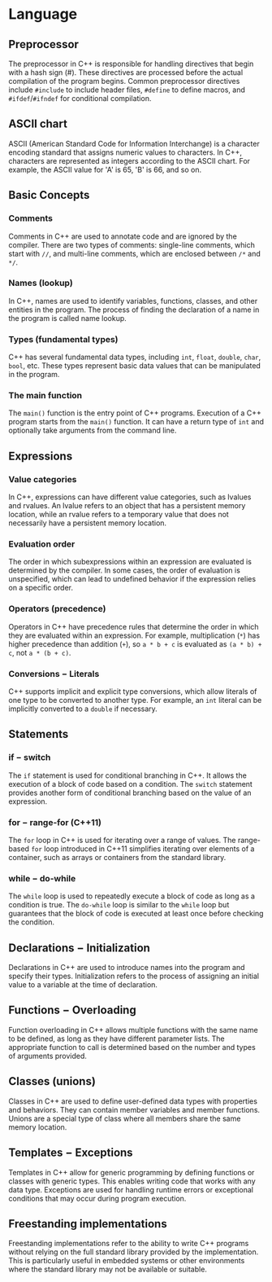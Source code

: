 # Language
## Preprocessor
The preprocessor in C++ is responsible for handling directives that begin with a hash sign (#). These directives are processed before the actual compilation of the program begins. Common preprocessor directives include `#include` to include header files, `#define` to define macros, and `#ifdef`/`#ifndef` for conditional compilation.

## ASCII chart
ASCII (American Standard Code for Information Interchange) is a character encoding standard that assigns numeric values to characters. In C++, characters are represented as integers according to the ASCII chart. For example, the ASCII value for 'A' is 65, 'B' is 66, and so on.

## Basic Concepts
### Comments
Comments in C++ are used to annotate code and are ignored by the compiler. There are two types of comments: single-line comments, which start with `//`, and multi-line comments, which are enclosed between `/*` and `*/`.

### Names (lookup)
In C++, names are used to identify variables, functions, classes, and other entities in the program. The process of finding the declaration of a name in the program is called name lookup.

### Types (fundamental types)
C++ has several fundamental data types, including `int`, `float`, `double`, `char`, `bool`, etc. These types represent basic data values that can be manipulated in the program.

### The main function
The `main()` function is the entry point of C++ programs. Execution of a C++ program starts from the `main()` function. It can have a return type of `int` and optionally take arguments from the command line.

## Expressions
### Value categories
In C++, expressions can have different value categories, such as lvalues and rvalues. An lvalue refers to an object that has a persistent memory location, while an rvalue refers to a temporary value that does not necessarily have a persistent memory location.

### Evaluation order
The order in which subexpressions within an expression are evaluated is determined by the compiler. In some cases, the order of evaluation is unspecified, which can lead to undefined behavior if the expression relies on a specific order.

### Operators (precedence)
Operators in C++ have precedence rules that determine the order in which they are evaluated within an expression. For example, multiplication (`*`) has higher precedence than addition (`+`), so `a * b + c` is evaluated as `(a * b) + c`, not `a * (b + c)`.

### Conversions − Literals
C++ supports implicit and explicit type conversions, which allow literals of one type to be converted to another type. For example, an `int` literal can be implicitly converted to a `double` if necessary.

## Statements
### if − switch
The `if` statement is used for conditional branching in C++. It allows the execution of a block of code based on a condition. The `switch` statement provides another form of conditional branching based on the value of an expression.

### for − range-for (C++11)
The `for` loop in C++ is used for iterating over a range of values. The range-based `for` loop introduced in C++11 simplifies iterating over elements of a container, such as arrays or containers from the standard library.

### while − do-while
The `while` loop is used to repeatedly execute a block of code as long as a condition is true. The `do-while` loop is similar to the `while` loop but guarantees that the block of code is executed at least once before checking the condition.

## Declarations − Initialization
Declarations in C++ are used to introduce names into the program and specify their types. Initialization refers to the process of assigning an initial value to a variable at the time of declaration.

## Functions − Overloading
Function overloading in C++ allows multiple functions with the same name to be defined, as long as they have different parameter lists. The appropriate function to call is determined based on the number and types of arguments provided.

## Classes (unions)
Classes in C++ are used to define user-defined data types with properties and behaviors. They can contain member variables and member functions. Unions are a special type of class where all members share the same memory location.

## Templates − Exceptions
Templates in C++ allow for generic programming by defining functions or classes with generic types. This enables writing code that works with any data type. Exceptions are used for handling runtime errors or exceptional conditions that may occur during program execution.

## Freestanding implementations
Freestanding implementations refer to the ability to write C++ programs without relying on the full standard library provided by the implementation. This is particularly useful in embedded systems or other environments where the standard library may not be available or suitable.
